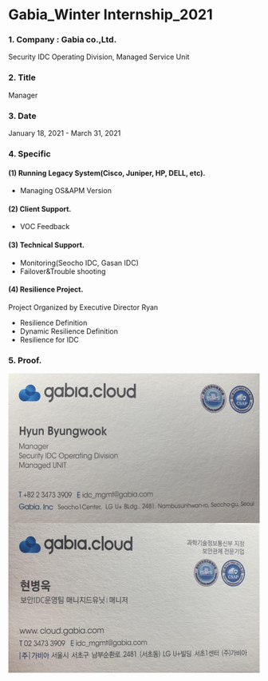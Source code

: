 # Gabia_Winter Internship_2021
### 1. Company : Gabia co.,Ltd.
Security IDC Operating Division, Managed Service Unit
<br>
### 2. Title
Manager
<br>
### 3. Date
January 18, 2021 - March 31, 2021
<br>
### 4. Specific
#### (1) Running Legacy System(Cisco, Juniper, HP, DELL, etc).
- Managing OS&APM Version
#### (2) Client Support.
- VOC Feedback
#### (3) Technical Support.
- Monitoring(Seocho IDC, Gasan IDC)
- Failover&Trouble shooting
#### (4) Resilience Project.
Project Organized by Executive Director Ryan
- Resilience Definition
- Dynamic Resilience Definition
- Resilience for IDC

### 5. Proof.
<img align="left" src="https://github.com/mornadina13/Gabia/blob/main/Img/Eng.jpeg" witdh="600" height="300" /><img align="right" src="https://github.com/mornadina13/Gabia/blob/main/Img/Kor.jpeg" witdh="600" height="300" />
